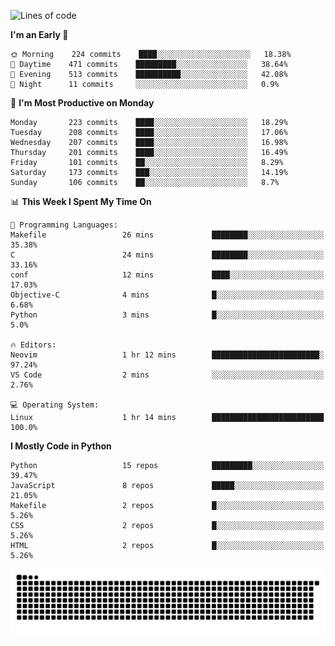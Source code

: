 <!--START_SECTION:waka-->
![Lines of code](https://img.shields.io/badge/From%20Hello%20World%20I%27ve%20Written--440%20Thousand%20lines%20of%20code-blue)

**I'm an Early 🐤** 

```text
🌞 Morning    224 commits    ████░░░░░░░░░░░░░░░░░░░░░   18.38% 
🌆 Daytime    471 commits    █████████░░░░░░░░░░░░░░░░   38.64% 
🌃 Evening    513 commits    ██████████░░░░░░░░░░░░░░░   42.08% 
🌙 Night      11 commits     ░░░░░░░░░░░░░░░░░░░░░░░░░   0.9%

```
📅 **I'm Most Productive on Monday** 

```text
Monday       223 commits    ████░░░░░░░░░░░░░░░░░░░░░   18.29% 
Tuesday      208 commits    ████░░░░░░░░░░░░░░░░░░░░░   17.06% 
Wednesday    207 commits    ████░░░░░░░░░░░░░░░░░░░░░   16.98% 
Thursday     201 commits    ████░░░░░░░░░░░░░░░░░░░░░   16.49% 
Friday       101 commits    ██░░░░░░░░░░░░░░░░░░░░░░░   8.29% 
Saturday     173 commits    ███░░░░░░░░░░░░░░░░░░░░░░   14.19% 
Sunday       106 commits    ██░░░░░░░░░░░░░░░░░░░░░░░   8.7%

```


📊 **This Week I Spent My Time On** 

```text
💬 Programming Languages: 
Makefile                 26 mins             ████████░░░░░░░░░░░░░░░░░   35.38% 
C                        24 mins             ████████░░░░░░░░░░░░░░░░░   33.16% 
conf                     12 mins             ████░░░░░░░░░░░░░░░░░░░░░   17.03% 
Objective-C              4 mins              █░░░░░░░░░░░░░░░░░░░░░░░░   6.68% 
Python                   3 mins              █░░░░░░░░░░░░░░░░░░░░░░░░   5.0%

🔥 Editors: 
Neovim                   1 hr 12 mins        ████████████████████████░   97.24% 
VS Code                  2 mins              ░░░░░░░░░░░░░░░░░░░░░░░░░   2.76%

💻 Operating System: 
Linux                    1 hr 14 mins        █████████████████████████   100.0%

```

**I Mostly Code in Python** 

```text
Python                   15 repos            █████████░░░░░░░░░░░░░░░░   39.47% 
JavaScript               8 repos             █████░░░░░░░░░░░░░░░░░░░░   21.05% 
Makefile                 2 repos             █░░░░░░░░░░░░░░░░░░░░░░░░   5.26% 
CSS                      2 repos             █░░░░░░░░░░░░░░░░░░░░░░░░   5.26% 
HTML                     2 repos             █░░░░░░░░░░░░░░░░░░░░░░░░   5.26%

```



<!--END_SECTION:waka-->
![Snake animation](https://raw.githubusercontent.com/timmypidashev/timmypidashev/main/commits.svg)

